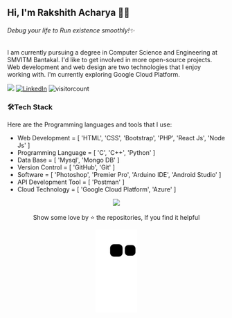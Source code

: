 ## Hi, I'm Rakshith Acharya 👨‍💻

###### _Debug your life to Run existence smoothly!✨_
    
I am currently pursuing a degree in Computer Science and Engineering at SMVITM Bantakal. I'd like to get involved in more open-source projects. Web development and web design are two technologies that I enjoy working with. I'm currently exploring Google Cloud Platform. 

<a href=https://www.youtube.com/channel/UCoPPOzdy8Z6r68F27zXeJDw> <img src="https://img.shields.io/youtube/channel/views/UCoPPOzdy8Z6r68F27zXeJDw?style=social"></a> [![LinkedIn](https://img.shields.io/badge/LinkedIn-%230077B5.svg?logo=linkedin&logoColor=white)](https://linkedin.com/in/rakshixh) 
![visitorcount](https://komarev.com/ghpvc/?username=rakshixh&label=Visitors+Count&color=brightgreen)

### 🛠️Tech Stack

Here are the Programming languages and tools that I use:

- Web Development = [ 'HTML', 'CSS', 'Bootstrap', 'PHP', 'React Js', 'Node Js' ]
- Programming Language = [ 'C', 'C++', 'Python' ]
- Data Base = [ 'Mysql', 'Mongo DB' ]
- Version Control = [ 'GitHub', 'Git' ]
- Software = [ 'Photoshop', 'Premier Pro', 'Arduino IDE', 'Android Studio' ]
- API Development Tool = [ 'Postman' ] 
- Cloud Technology = [ 'Google Cloud Platform', 'Azure' ]

<div align="center">
<img src="https://octodex.github.com/images/daftpunktocat-guy.gif" height="" width="250" /> 
  
Show some love by ⭐ the repositories, If you find it helpful
  
![Snake animation](https://github.com/rakshixh/rakshixh/blob/output/github-contribution-grid-snake.svg)
</div>
